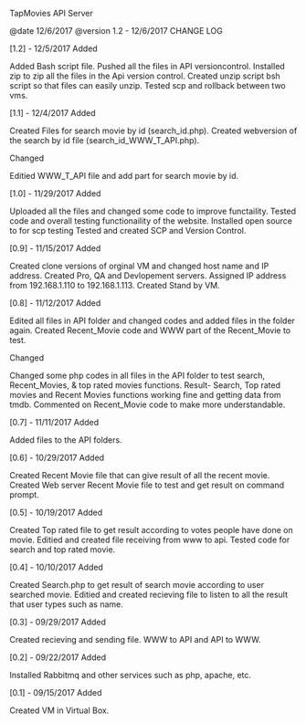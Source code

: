

TapMovies API Server

@date 12/6/2017 @version 1.2 - 12/6/2017 CHANGE LOG

[1.2] - 12/5/2017 Added 

Added Bash script file. 
Pushed all the files in API versioncontrol. 
Installed zip to zip all the files in the Api version control.
Created unzip script bsh script so that files can easily unzip. 
Tested scp and rollback between two vms. 

[1.1] - 12/4/2017 Added 

Created Files for search movie by id (search_id.php).
Created webversion of the search by id file (search_id_WWW_T_API.php).

Changed 

Editied WWW_T_API file and add part for search movie by id. 

[1.0] - 11/29/2017 Added 

Uploaded all the files and changed some code to improve functaility. 
Tested code and overall testing functionaility of the website. 
Installed open source to for scp testing 
Tested and created SCP and Version Control. 

[0.9] - 11/15/2017 Added 

Created clone versions of orginal VM and changed host name and IP address. 
Created Pro, QA and Devlopement servers. 
Assigned IP address from 192.168.1.110 to 192.168.1.113. 
Created Stand by VM. 

[0.8] - 11/12/2017 Added

Edited all files in API folder and changed codes and added files in the folder again. 
Created Recent_Movie code and WWW part of the Recent_Movie to test. 

Changed

Changed some php codes in all files in the API folder to test search, Recent_Movies, & top rated movies functions. 
Result- Search, Top rated movies and Recent Movies functions working fine and getting data from tmdb. 
Commented on Recent_Movie code to make more understandable. 

[0.7] - 11/11/2017 Added

Added files to the API folders. 

[0.6] - 10/29/2017 Added 

Created Recent Movie file that can give result of all the recent movie. 
Created Web server Recent Movie file to test and get result on command prompt. 

[0.5] - 10/19/2017 Added 

Created Top rated file to get result according to votes people have done on movie. 
Editied and created file receiving from www to api. 
Tested code for search and top rated movie. 

[0.4] - 10/10/2017 Added 

Created Search.php to get result of search movie according to user searched movie. 
Editied and created recieving file to listen to all the result that user types such as name. 

[0.3] - 09/29/2017 Added 

Created recieving and sending file. WWW to API and API to WWW. 

[0.2] - 09/22/2017 Added 

Installed Rabbitmq and other services such as php, apache, etc. 

[0.1] - 09/15/2017 Added 

Created VM in Virtual Box. 
